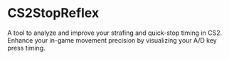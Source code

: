 # CS2StopReflex
A tool to analyze and improve your strafing and quick-stop timing in CS2. Enhance your in-game movement precision by visualizing your A/D key press timing.
